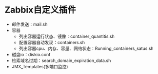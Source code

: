 # Zabbix自定义插件



- 邮件发送：mail.sh
- 容器
  - 列出容器运行状态、镜像：container_quantitis.sh
  - 配置容器自动发现：containers.sh
  - 列出容器cpu、内存、容量、网络状态：Running_containers_satus.sh
- 磁盘io：diskio.conf
- 检索域名过期：search_domain_expiration_data.sh
- JMX_Templates(多端口监控)